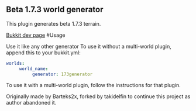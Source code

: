 ## Beta 1.7.3 world generator
This plugin generates beta 1.7.3 terrain.

[Bukkit dev page](http://dev.bukkit.org/server-mods/b173gen/)
#Usage

Use it like any other generator To use it without a multi-world plugin, append this to your bukkit.yml:
```yaml
worlds:
     world_name:
          generator: 173generator
```
To use it with a multi-world plugin, follow the instructions for that plugin.

Originally made by Barteks2x, forked by takidelfin to continue this project as author abandoned it.
